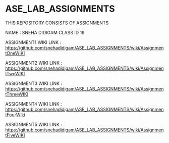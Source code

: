 # ASE_LAB_ASSIGNMENTS
THIS REPOSITORY CONSISTS OF ASSIGNMENTS


NAME : SNEHA DIDIGAM
CLASS ID 19


ASSIGNMENT1 WIKI LINK : https://github.com/snehadidigam/ASE_LAB_ASSIGNMENTS/wiki/AssignmentOneWIKI

ASSIGNMENT2 WIKI LINK : https://github.com/snehadidigam/ASE_LAB_ASSIGNMENTS/wiki/AssignmentTwoWIKI

ASSIGNMENT3 WIKI LINK : https://github.com/snehadidigam/ASE_LAB_ASSIGNMENTS/wiki/AssignmentThreeWIKI

ASSIGNMENT4 WIKI LINK : https://github.com/snehadidigam/ASE_LAB_ASSIGNMENTS/wiki/AssignmentFourWiki

ASSIGNMENT5 WIKI LINK : https://github.com/snehadidigam/ASE_LAB_ASSIGNMENTS/wiki/AssignmentFiveWIKI
